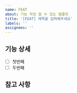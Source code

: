```yaml
---
name: FEAT
about: 기능 작성 할 수 있는 템플릿
title: '[FEAT] 제목을 입력해주세요'
labels: ''
assignees: ''
---
```


## 기능 상세

-   [ ] 첫번째
-   [ ] 두번째

## 참고 사항
